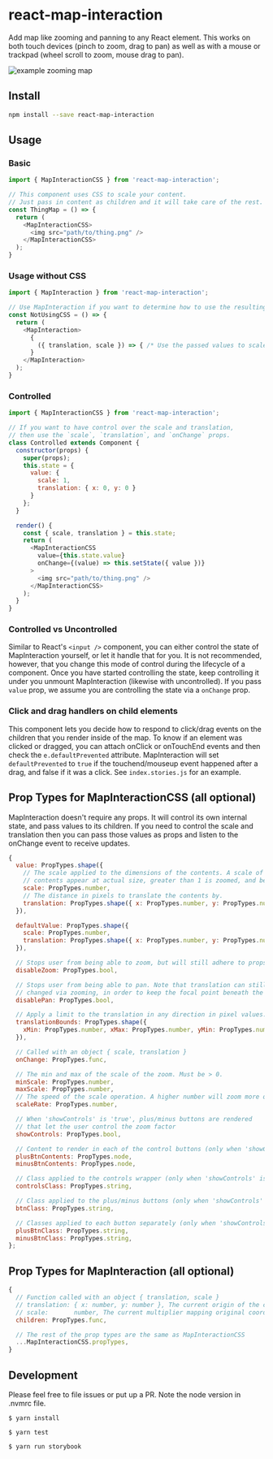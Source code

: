 # react-map-interaction

Add map like zooming and panning to any React element. This works on both touch devices (pinch to zoom, drag to pan) as well as with a mouse or trackpad (wheel scroll to zoom, mouse drag to pan).

![example zooming map](./example.gif)

## Install
```bash
npm install --save react-map-interaction
```

## Usage

### Basic
```js
import { MapInteractionCSS } from 'react-map-interaction';

// This component uses CSS to scale your content.
// Just pass in content as children and it will take care of the rest.
const ThingMap = () => {
  return (
    <MapInteractionCSS>
      <img src="path/to/thing.png" />
    </MapInteractionCSS>
  );
}
```

### Usage without CSS
```js
import { MapInteraction } from 'react-map-interaction';

// Use MapInteraction if you want to determine how to use the resulting translation.
const NotUsingCSS = () => {
  return (
    <MapInteraction>
      {
        ({ translation, scale }) => { /* Use the passed values to scale content on your own. */ }
      }
    </MapInteraction>
  );
}
```

### Controlled
```js
import { MapInteractionCSS } from 'react-map-interaction';

// If you want to have control over the scale and translation,
// then use the `scale`, `translation`, and `onChange` props.
class Controlled extends Component {
  constructor(props) {
    super(props);
    this.state = {
      value: {
        scale: 1,
        translation: { x: 0, y: 0 }
      }
    };
  }

  render() {
    const { scale, translation } = this.state;
    return (
      <MapInteractionCSS
        value={this.state.value}
        onChange={(value) => this.setState({ value })}
      >
        <img src="path/to/thing.png" />
      </MapInteractionCSS>
    );
  }
}
```

### Controlled vs Uncontrolled
Similar to React's `<input />` component, you can either control the state of MapInteraction
yourself, or let it handle that for you. It is not recommended, however, that you change
this mode of control during the lifecycle of a component. Once you have started controlling
the state, keep controlling it under you unmount MapInteraction (likewise with uncontrolled).
If you pass `value` prop, we assume you are controlling the state via a `onChange` prop.

### Click and drag handlers on child elements
This component lets you decide how to respond to click/drag events on the children that you render inside of the map. To know if an element was clicked or dragged, you can attach onClick or onTouchEnd events and then check the `e.defaultPrevented` attribute. MapInteraction will set `defaultPrevented` to `true` if the touchend/mouseup event happened after a drag, and false if it was a click. See `index.stories.js` for an example.

## Prop Types for MapInteractionCSS (all optional)
MapInteraction doesn't require any props. It will control its own internal state, and pass values to its children. If you need to control the scale and translation then you can pass those values as props and listen to the onChange event to receive updates.
```js
{
  value: PropTypes.shape({
    // The scale applied to the dimensions of the contents. A scale of 1 means the
    // contents appear at actual size, greater than 1 is zoomed, and between 0 and 1 is shrunken.
    scale: PropTypes.number,
    // The distance in pixels to translate the contents by.
    translation: PropTypes.shape({ x: PropTypes.number, y: PropTypes.number }),    
  }),

  defaultValue: PropTypes.shape({
    scale: PropTypes.number,
    translation: PropTypes.shape({ x: PropTypes.number, y: PropTypes.number }),
  }),

  // Stops user from being able to zoom, but will still adhere to props.scale
  disableZoom: PropTypes.bool,

  // Stops user from being able to pan. Note that translation can still be
  // changed via zooming, in order to keep the focal point beneath the cursor. This prop does not change the behavior of the `translation` prop.
  disablePan: PropTypes.bool,

  // Apply a limit to the translation in any direction in pixel values. The default is unbounded.
  translationBounds: PropTypes.shape({
    xMin: PropTypes.number, xMax: PropTypes.number, yMin: PropTypes.number, yMax: PropTypes.number
  }),

  // Called with an object { scale, translation }
  onChange: PropTypes.func,

  // The min and max of the scale of the zoom. Must be > 0.
  minScale: PropTypes.number,
  maxScale: PropTypes.number,
  // The speed of the scale operation. A higher number will zoom more quickly. Default is 0.002 
  scaleRate: PropTypes.number,

  // When 'showControls' is 'true', plus/minus buttons are rendered
  // that let the user control the zoom factor
  showControls: PropTypes.bool,

  // Content to render in each of the control buttons (only when 'showControls' is 'true')
  plusBtnContents: PropTypes.node,
  minusBtnContents: PropTypes.node,

  // Class applied to the controls wrapper (only when 'showControls' is 'true')
  controlsClass: PropTypes.string,

  // Class applied to the plus/minus buttons (only when 'showControls' is 'true')
  btnClass: PropTypes.string,

  // Classes applied to each button separately (only when 'showControls' is 'true')
  plusBtnClass: PropTypes.string,
  minusBtnClass: PropTypes.string,
};
```

## Prop Types for MapInteraction (all optional)
```js
{
  // Function called with an object { translation, scale }
  // translation: { x: number, y: number }, The current origin of the content
  // scale:       number, The current multiplier mapping original coordinates to current coordinates
  children: PropTypes.func,

  // The rest of the prop types are the same as MapInteractionCSS
  ...MapInteractionCSS.propTypes,
}
```

## Development
Please feel free to file issues or put up a PR.
Note the node version in .nvmrc file.

```
$ yarn install
```

```
$ yarn test
```

```
$ yarn run storybook
```

